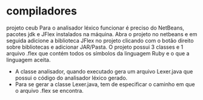 # compiladores
projeto ceub
Para o analisador léxico funcionar é preciso do NetBeans, pacotes jdk e JFlex instalados na máquina. Abra o projeto no netbeans e em 
seguida adicione a biblioteca JFlex no projeto clicando com o botão direito sobre bibliotecas e adicionar JAR/Pasta. 
O projeto possui 3 classes e 1 arquivo .flex que contém todos os símbolos da linguagem Ruby e o que a linguagem aceita.

 - A classe analisador, quando executado gera um arquivo Lexer.java que possui o código do analisador léxico gerado.
 - Para se gerar a classe Lexer.java, tem de especificar o caminho em que o arquivo .flex se encontra.
